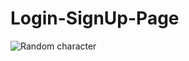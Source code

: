 # Login-SignUp-Page
 
 <img alt="Random character"  src=" https://user-images.githubusercontent.com/65957472/230419497-8882fe0a-3d32-4937-848d-0164f42a3220.jpg" >
